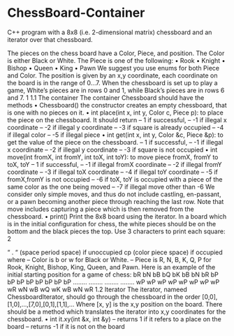 # ChessBoard-Container
C++ program with a 8x8 (i.e. 2-dimensional matrix) chessboard and an iterator over that chessboard.



The pieces on the chess board have a Color, Piece, and position. The Color is either Black or White. The Piece is one of the following:
• Rook • Knight • Bishop • Queen • King
• Pawn
We suggest you use enums for both Piece and Color.
The position is given by an x,y coordinate, each coordinate on the board is in the range
of 0...7. When the chessboard is set up to play a game, White’s pieces are in rows 0 and 1, while Black’s pieces are in rows 6 and 7.
1
1.1 The container
The container Chessboard should have the methods
• Chessboard() the constructor creates an empty chessboard, that is one with no pieces
on it.
• int place(int x, int y, Color c, Piece p): to place the piece on the chessboard. It should return
– 1 if successful,
– -1 if illegal x coordinate
– -2 if illegal y coordinate
– -3 if square is already occupied – -4 if illegal color
– -5 if illegal piece
• int get(int x, int y, Color &c, Piece &p): to get the value of the piece on the chessboard.
– 1 if successful,
– -1 if illegal x coordinate
– -2 if illegal y coordinate
– -3 if square is not occupied
• int move(int fromX, int fromY, int toX, int toY): to move piece fromX, fromY to toX, toY
– 1 if successful,
– -1 if illegal fromX coordinate
– -2 if illegal fromY coordinate
– -3 if illegal toX coordinate
– -4 if illegal toY coordinate
– -5 if fromX,fromY is not occupied
– -6 if toX, toY is occupied with a piece of the same color as the one being moved – -7 if illegal move other than -6
We consider only simple moves, and thus do not include castling, en-passant, or a pawn becoming another piece through reaching the last row.
Note that move includes capturing a piece which is then removed from the chessboard.
• print() Print the 8x8 board using the iterator.
In a board which is in the initial configuration for chess, the white pieces should be on the bottom and the black pieces the top. Use 3 characters to print each square:
2

“ . “ (space period space) if unoccupied cp (color piece space) if occupied where
– Color is b or w for Black or White.
– Piece is R, N, B, K, Q, P for Rook, Knight, Bishop, King, Queen, and Pawn.
Here is an example of the initial starting position for a game of chess:
bR bN bB bQ bK bB bN bR bP bP bP bP bP bP bP bP ........ ........ ........ ........ wP wP wP wP wP wP wP wP wR wN wB wQ wK wB wN wR
1.2 Iterator
The iterator, nameed ChessboardIterator, should go through the chessboard in the order [0,0],[1,0],...,[7,0],[0,1],[1,1],...
Where [x, y] is the x,y position on the board.
There should be a method which translates the iterator into x,y coordinates for the
chessboard.
• int it.xy(int &x, int &y)
– returns 1 if it refers to a place on the board
– returns -1 if it is not on the board
